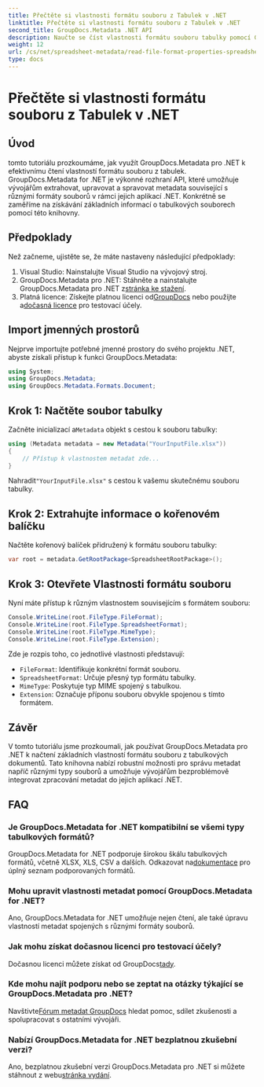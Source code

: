 ```yaml
---
title: Přečtěte si vlastnosti formátu souboru z Tabulek v .NET
linktitle: Přečtěte si vlastnosti formátu souboru z Tabulek v .NET
second_title: GroupDocs.Metadata .NET API
description: Naučte se číst vlastnosti formátu souboru tabulky pomocí GroupDocs.Metadata pro .NET. Získejte přístup k formátu souboru, typu MIME a dalším pomocí jednoduchých volání API.
weight: 12
url: /cs/net/spreadsheet-metadata/read-file-format-properties-spreadsheets/
type: docs
---
```

# Přečtěte si vlastnosti formátu souboru z Tabulek v .NET

## Úvod
tomto tutoriálu prozkoumáme, jak využít GroupDocs.Metadata pro .NET k efektivnímu čtení vlastností formátu souboru z tabulek. GroupDocs.Metadata for .NET je výkonné rozhraní API, které umožňuje vývojářům extrahovat, upravovat a spravovat metadata související s různými formáty souborů v rámci jejich aplikací .NET. Konkrétně se zaměříme na získávání základních informací o tabulkových souborech pomocí této knihovny.
## Předpoklady
Než začneme, ujistěte se, že máte nastaveny následující předpoklady:
1. Visual Studio: Nainstalujte Visual Studio na vývojový stroj.
2.  GroupDocs.Metadata pro .NET: Stáhněte a nainstalujte GroupDocs.Metadata pro .NET z[stránka ke stažení](https://releases.groupdocs.com/metadata/net/).
3.  Platná licence: Získejte platnou licenci od[GroupDocs](https://purchase.groupdocs.com/buy) nebo použijte a[dočasná licence](https://purchase.groupdocs.com/temporary-license/) pro testovací účely.

## Import jmenných prostorů
Nejprve importujte potřebné jmenné prostory do svého projektu .NET, abyste získali přístup k funkci GroupDocs.Metadata:
```csharp
using System;
using GroupDocs.Metadata;
using GroupDocs.Metadata.Formats.Document;
```
## Krok 1: Načtěte soubor tabulky
 Začněte inicializací a`Metadata` objekt s cestou k souboru tabulky:
```csharp
using (Metadata metadata = new Metadata("YourInputFile.xlsx"))
{
    // Přístup k vlastnostem metadat zde...
}
```
 Nahradit`"YourInputFile.xlsx"` s cestou k vašemu skutečnému souboru tabulky.
## Krok 2: Extrahujte informace o kořenovém balíčku
Načtěte kořenový balíček přidružený k formátu souboru tabulky:
```csharp
var root = metadata.GetRootPackage<SpreadsheetRootPackage>();
```
## Krok 3: Otevřete Vlastnosti formátu souboru
Nyní máte přístup k různým vlastnostem souvisejícím s formátem souboru:
```csharp
Console.WriteLine(root.FileType.FileFormat);
Console.WriteLine(root.FileType.SpreadsheetFormat);
Console.WriteLine(root.FileType.MimeType);
Console.WriteLine(root.FileType.Extension);
```
Zde je rozpis toho, co jednotlivé vlastnosti představují:
- `FileFormat`: Identifikuje konkrétní formát souboru.
- `SpreadsheetFormat`: Určuje přesný typ formátu tabulky.
- `MimeType`: Poskytuje typ MIME spojený s tabulkou.
- `Extension`: Označuje příponu souboru obvykle spojenou s tímto formátem.

## Závěr
V tomto tutoriálu jsme prozkoumali, jak používat GroupDocs.Metadata pro .NET k načtení základních vlastností formátu souboru z tabulkových dokumentů. Tato knihovna nabízí robustní možnosti pro správu metadat napříč různými typy souborů a umožňuje vývojářům bezproblémově integrovat zpracování metadat do jejich aplikací .NET.

## FAQ
### Je GroupDocs.Metadata for .NET kompatibilní se všemi typy tabulkových formátů?
 GroupDocs.Metadata for .NET podporuje širokou škálu tabulkových formátů, včetně XLSX, XLS, CSV a dalších. Odkazovat na[dokumentace](https://tutorials.groupdocs.com/metadata/net/) pro úplný seznam podporovaných formátů.
### Mohu upravit vlastnosti metadat pomocí GroupDocs.Metadata for .NET?
Ano, GroupDocs.Metadata for .NET umožňuje nejen čtení, ale také úpravu vlastností metadat spojených s různými formáty souborů.
### Jak mohu získat dočasnou licenci pro testovací účely?
 Dočasnou licenci můžete získat od GroupDocs[tady](https://purchase.groupdocs.com/temporary-license/).
### Kde mohu najít podporu nebo se zeptat na otázky týkající se GroupDocs.Metadata pro .NET?
 Navštivte[Fórum metadat GroupDocs](https://forum.groupdocs.com/c/metadata/14) hledat pomoc, sdílet zkušenosti a spolupracovat s ostatními vývojáři.
### Nabízí GroupDocs.Metadata for .NET bezplatnou zkušební verzi?
 Ano, bezplatnou zkušební verzi GroupDocs.Metadata pro .NET si můžete stáhnout z webu[stránka vydání](https://releases.groupdocs.com/).